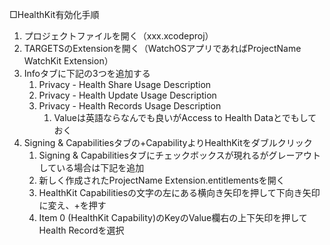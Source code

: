 □HealthKit有効化手順
1. プロジェクトファイルを開く（xxx.xcodeproj）
2. TARGETSのExtensionを開く（WatchOSアプリであればProjectName WatchKit Extension）
3. Infoタブに下記の3つを追加する
    1. Privacy - Health Share Usage Description
    2. Privacy - Health Update Usage Description
    3. Privacy - Health Records Usage Description
        1. Valueは英語ならなんでも良いがAccess to Health Dataとでもしておく
4. Signing & Capabilitiesタブの+CapabilityよりHealthKitをダブルクリック
    1. Signing & Capabilitiesタブにチェックボックスが現れるがグレーアウトしている場合は下記を追加
    2. 新しく作成されたProjectName Extension.entitlementsを開く
    3. HealthKit Capabilitiesの文字の左にある横向き矢印を押して下向き矢印に変え、+を押す
    4. Item 0 (HealthKit Capability)のKeyのValue欄右の上下矢印を押してHealth Recordを選択
